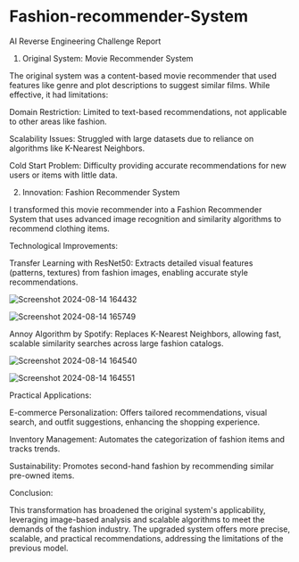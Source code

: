 # Fashion-recommender-System

AI Reverse Engineering Challenge Report

1. Original System: Movie Recommender System

The original system was a content-based movie recommender that used features like genre and plot descriptions to suggest similar films. While effective, it had limitations:

Domain Restriction: Limited to text-based recommendations, not applicable to other areas like fashion.

Scalability Issues: Struggled with large datasets due to reliance on algorithms like K-Nearest Neighbors.

Cold Start Problem: Difficulty providing accurate recommendations for new users or items with little data.

2. Innovation: Fashion Recommender System

I transformed this movie recommender into a Fashion Recommender System that uses advanced image recognition and similarity algorithms to recommend clothing items.

Technological Improvements:

Transfer Learning with ResNet50: Extracts detailed visual features (patterns, textures) from fashion images, enabling accurate style recommendations.





![Screenshot 2024-08-14 164432](https://github.com/user-attachments/assets/e1306ef5-4800-42f0-a2b6-34c18cc472d5)




![Screenshot 2024-08-14 165749](https://github.com/user-attachments/assets/7779cc99-8077-411a-b694-09f225ca9eab)




Annoy Algorithm by Spotify: Replaces K-Nearest Neighbors, allowing fast, scalable similarity searches across large fashion catalogs.


![Screenshot 2024-08-14 164540](https://github.com/user-attachments/assets/9c2d6147-eea2-4ad8-b8b7-a806f0c498a7)


![Screenshot 2024-08-14 164551](https://github.com/user-attachments/assets/745ac311-4196-4be6-b444-f96f24801d5b)

Practical Applications:

E-commerce Personalization: Offers tailored recommendations, visual search, and outfit suggestions, enhancing the shopping experience.

Inventory Management: Automates the categorization of fashion items and tracks trends.

Sustainability: Promotes second-hand fashion by recommending similar pre-owned items.

Conclusion:

This transformation has broadened the original system's applicability, leveraging image-based analysis and scalable algorithms to meet the demands of the fashion industry. The upgraded system offers more precise, scalable, and practical recommendations, addressing the limitations of the previous model.
